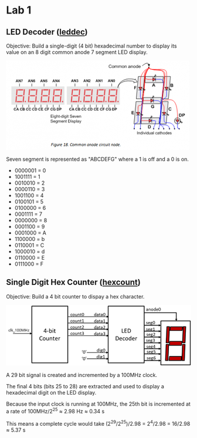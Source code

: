 # Lab 1

## LED Decoder \([leddec](./leddec)\)

Objective: Build a single-digit (4 bit) hexadecimal number to display its value on an 8 digit common anode 7 segment LED display.

![Seven Segment Display png](./7segment.png)

Seven segment is represented as "ABCDEFG" where a 1 is off and a 0 is on.

- 0000001 = 0
- 1001111 = 1
- 0010010 = 2
- 0000110 = 3
- 1001100 = 4
- 0100101 = 5
- 0100000 = 6
- 0001111 = 7
- 0000000 = 8
- 0001100 = 9
- 0001000 = A
- 1100000 = b
- 0110001 = C
- 1000010 = d
- 0110000 = E
- 0111000 = F

## Single Digit Hex Counter \([hexcount](./hexcount)\)

Objective: Build a 4 bit counter to dispay a hex character.

![Counter Diagram png](./counter.png)

A 29 bit signal is created and incremented by a 100MHz clock.

The final 4 bits (bits 25 to 28) are extracted and used to display a hexadecimal digit on the LED display.

Because the input clock is running at 100MHz, the 25th bit is incremented at a rate of 100MHz/2<sup>25</sup> ≈ 2.98 Hz ≈ 0.34 s

This means a complete cycle would take (2<sup>29</sup>/2<sup>25</sup>)/2.98 = 2<sup>4</sup>/2.98 = 16/2.98 ≈ 5.37 s